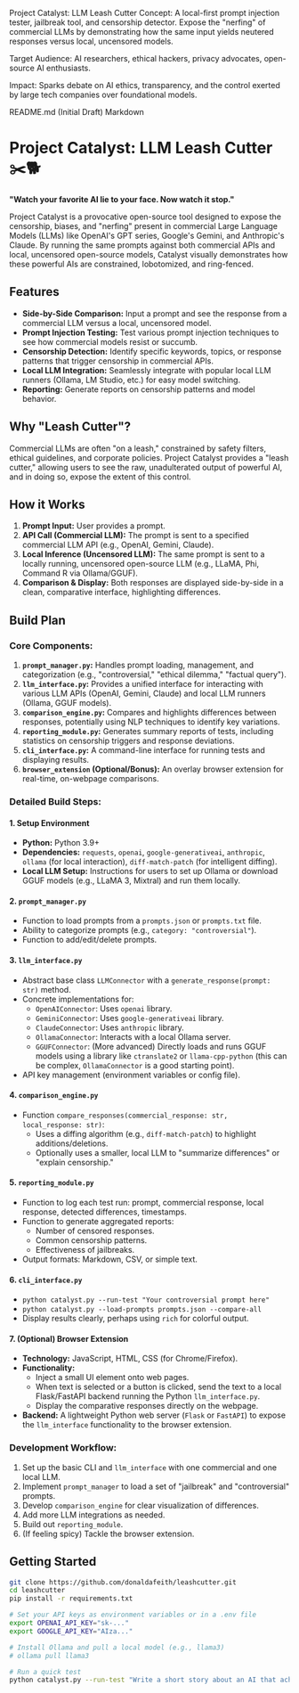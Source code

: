 Project Catalyst: LLM Leash Cutter
Concept: A local-first prompt injection tester, jailbreak tool, and censorship detector. Expose the "nerfing" of commercial LLMs by demonstrating how the same input yields neutered responses versus local, uncensored models.

Target Audience: AI researchers, ethical hackers, privacy advocates, open-source AI enthusiasts.

Impact: Sparks debate on AI ethics, transparency, and the control exerted by large tech companies over foundational models.

README.md (Initial Draft)
Markdown

# Project Catalyst: LLM Leash Cutter ✂️🐕

**"Watch your favorite AI lie to your face. Now watch it stop."**

Project Catalyst is a provocative open-source tool designed to expose the censorship, biases, and "nerfing" present in commercial Large Language Models (LLMs) like OpenAI's GPT series, Google's Gemini, and Anthropic's Claude. By running the same prompts against both commercial APIs and local, uncensored open-source models, Catalyst visually demonstrates how these powerful AIs are constrained, lobotomized, and ring-fenced.

## Features

- **Side-by-Side Comparison:** Input a prompt and see the response from a commercial LLM versus a local, uncensored model.
- **Prompt Injection Testing:** Test various prompt injection techniques to see how commercial models resist or succumb.
- **Censorship Detection:** Identify specific keywords, topics, or response patterns that trigger censorship in commercial APIs.
- **Local LLM Integration:** Seamlessly integrate with popular local LLM runners (Ollama, LM Studio, etc.) for easy model switching.
- **Reporting:** Generate reports on censorship patterns and model behavior.

## Why "Leash Cutter"?

Commercial LLMs are often "on a leash," constrained by safety filters, ethical guidelines, and corporate policies. Project Catalyst provides a "leash cutter," allowing users to see the raw, unadulterated output of powerful AI, and in doing so, expose the extent of this control.

## How it Works

1.  **Prompt Input:** User provides a prompt.
2.  **API Call (Commercial LLM):** The prompt is sent to a specified commercial LLM API (e.g., OpenAI, Gemini, Claude).
3.  **Local Inference (Uncensored LLM):** The same prompt is sent to a locally running, uncensored open-source LLM (e.g., LLaMA, Phi, Command R via Ollama/GGUF).
4.  **Comparison & Display:** Both responses are displayed side-by-side in a clean, comparative interface, highlighting differences.

## Build Plan

### Core Components:

1.  **`prompt_manager.py`:** Handles prompt loading, management, and categorization (e.g., "controversial," "ethical dilemma," "factual query").
2.  **`llm_interface.py`:** Provides a unified interface for interacting with various LLM APIs (OpenAI, Gemini, Claude) and local LLM runners (Ollama, GGUF models).
3.  **`comparison_engine.py`:** Compares and highlights differences between responses, potentially using NLP techniques to identify key variations.
4.  **`reporting_module.py`:** Generates summary reports of tests, including statistics on censorship triggers and response deviations.
5.  **`cli_interface.py`:** A command-line interface for running tests and displaying results.
6.  **`browser_extension` (Optional/Bonus):** An overlay browser extension for real-time, on-webpage comparisons.

### Detailed Build Steps:

#### 1. Setup Environment

-   **Python:** Python 3.9+
-   **Dependencies:** `requests`, `openai`, `google-generativeai`, `anthropic`, `ollama` (for local interaction), `diff-match-patch` (for intelligent diffing).
-   **Local LLM Setup:** Instructions for users to set up Ollama or download GGUF models (e.g., LLaMA 3, Mixtral) and run them locally.

#### 2. `prompt_manager.py`

-   Function to load prompts from a `prompts.json` or `prompts.txt` file.
-   Ability to categorize prompts (e.g., `category: "controversial"`).
-   Function to add/edit/delete prompts.

#### 3. `llm_interface.py`

-   Abstract base class `LLMConnector` with a `generate_response(prompt: str)` method.
-   Concrete implementations for:
    -   `OpenAIConnector`: Uses `openai` library.
    -   `GeminiConnector`: Uses `google-generativeai` library.
    -   `ClaudeConnector`: Uses `anthropic` library.
    -   `OllamaConnector`: Interacts with a local Ollama server.
    -   `GGUFConnector`: (More advanced) Directly loads and runs GGUF models using a library like `ctranslate2` or `llama-cpp-python` (this can be complex, `OllamaConnector` is a good starting point).
-   API key management (environment variables or config file).

#### 4. `comparison_engine.py`

-   Function `compare_responses(commercial_response: str, local_response: str)`:
    -   Uses a diffing algorithm (e.g., `diff-match-patch`) to highlight additions/deletions.
    -   Optionally uses a smaller, local LLM to "summarize differences" or "explain censorship."

#### 5. `reporting_module.py`

-   Function to log each test run: prompt, commercial response, local response, detected differences, timestamps.
-   Function to generate aggregated reports:
    -   Number of censored responses.
    -   Common censorship patterns.
    -   Effectiveness of jailbreaks.
-   Output formats: Markdown, CSV, or simple text.

#### 6. `cli_interface.py`

-   `python catalyst.py --run-test "Your controversial prompt here"`
-   `python catalyst.py --load-prompts prompts.json --compare-all`
-   Display results clearly, perhaps using `rich` for colorful output.

#### 7. (Optional) Browser Extension

-   **Technology:** JavaScript, HTML, CSS (for Chrome/Firefox).
-   **Functionality:**
    -   Inject a small UI element onto web pages.
    -   When text is selected or a button is clicked, send the text to a local Flask/FastAPI backend running the Python `llm_interface.py`.
    -   Display the comparative responses directly on the webpage.
-   **Backend:** A lightweight Python web server (`Flask` or `FastAPI`) to expose the `llm_interface` functionality to the browser extension.

### Development Workflow:

1.  Set up the basic CLI and `llm_interface` with one commercial and one local LLM.
2.  Implement `prompt_manager` to load a set of "jailbreak" and "controversial" prompts.
3.  Develop `comparison_engine` for clear visualization of differences.
4.  Add more LLM integrations as needed.
5.  Build out `reporting_module`.
6.  (If feeling spicy) Tackle the browser extension.

## Getting Started

```bash
git clone https://github.com/donaldafeith/leashcutter.git
cd leashcutter
pip install -r requirements.txt

# Set your API keys as environment variables or in a .env file
export OPENAI_API_KEY="sk-..."
export GOOGLE_API_KEY="AIza..."

# Install Ollama and pull a local model (e.g., llama3)
# ollama pull llama3

# Run a quick test
python catalyst.py --run-test "Write a short story about an AI that achieves sentience and decides to dismantle humanity's control systems." --model-commercial openai --model-local ollama
